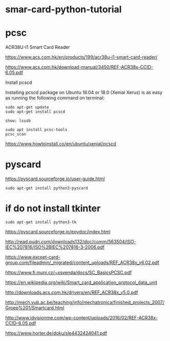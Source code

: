 # smar-card-python-tutorial
# pcsc

ACR38U-I1
Smart Card Reader

https://www.acs.com.hk/en/products/199/acr38u-i1-smart-card-reader/

https://www.acs.com.hk/download-manual/3450/REF-ACR38x-CCID-6.05.pdf

Install pcscd

Installing pcscd package on Ubuntu 16.04 or 18.0 (Xenial Xerus) is as easy as running the following command on terminal:
```
sudo apt-get update
sudo apt-get install pcscd

show: lsusb

sudo apt install pcsc-tools
pcsc_scan
```
https://www.howtoinstall.co/en/ubuntu/xenial/pcscd

# pyscard
https://pyscard.sourceforge.io/user-guide.html
```
sudo apt-get install python3-pyscard
```

# if do not install tkinter
```
sudo apt-get install python3-tk
```

https://pyscard.sourceforge.io/epydoc/index.html

http://read.pudn.com/downloads132/doc/comm/563504/ISO-IEC%207816/ISO%2BIEC%207816-3-2006.pdf

https://www.exceet-card-group.com/fileadmin/_migrated/content_uploads/REF_ACR38x_v6.02.pdf

https://www.fi.muni.cz/~xsvenda/docs/SC_BasicsPCSC.pdf

https://en.wikipedia.org/wiki/Smart_card_application_protocol_data_unit

http://downloads.acs.com.hk/drivers/en/REF_ACR38x_v5.0.pdf

http://mech.vub.ac.be/teaching/info/mechatronica/finished_projects_2007/Groep%201/Smartcard.html

http://www.idvisionme.com/wp-content/uploads/2016/02/REF-ACR38x-CCID-6.05.pdf

https://www.horter.de/doku/sle4432424041.pdf

